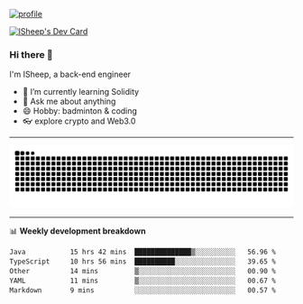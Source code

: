 [![profile](https://user-images.githubusercontent.com/54968314/208005045-e4b42f3b-833d-4242-bfcc-e764865553a2.svg)](https://www.calligrapher.ai/)

<a href="https://app.daily.dev/linziyang1106"><img src="https://api.daily.dev/devcards/v2/i4Spwx5Skx5FpTqWcwoit.png?r=kgx&type=wide" width="652" alt="ISheep's Dev Card"/></a>

### Hi there 🐏

I'm ISheep, a back-end engineer

- 🔭 I’m currently learning Solidity
- 💬 Ask me about anything
- 😄 Hobby: badminton & coding
- 👓 explore crypto and Web3.0

-------

![](https://raw.githubusercontent.com/ISheepp/ISheepp/output/github-contribution-grid-snake.svg)

-------

📊 **Weekly development breakdown**
<!--START_SECTION:waka-->

```txt
Java           15 hrs 42 mins  ██████████████▒░░░░░░░░░░   56.96 %
TypeScript     10 hrs 56 mins  ██████████░░░░░░░░░░░░░░░   39.65 %
Other          14 mins         ▒░░░░░░░░░░░░░░░░░░░░░░░░   00.90 %
YAML           11 mins         ▒░░░░░░░░░░░░░░░░░░░░░░░░   00.67 %
Markdown       9 mins          ░░░░░░░░░░░░░░░░░░░░░░░░░   00.57 %
```

<!--END_SECTION:waka-->
